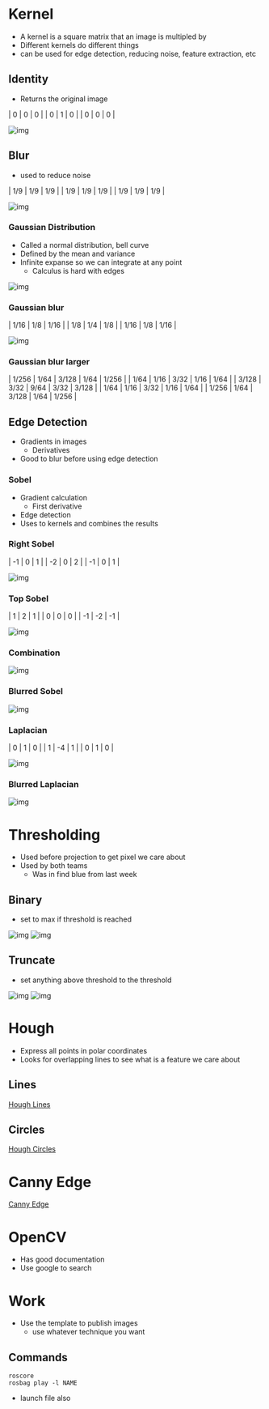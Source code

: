 # Kernel

-   A kernel is a square matrix that an image is multipled by
-   Different kernels do different things
-   can be used for edge detection, reducing noise, feature extraction, etc


## Identity

-   Returns the original image

| 0 | 0 | 0 |
| 0 | 1 | 0 |
| 0 | 0 | 0 |

![img](https://i.imgur.com/YWH6NPC.png)


## Blur

-   used to reduce noise

| 1/9 | 1/9 | 1/9 |
| 1/9 | 1/9 | 1/9 |
| 1/9 | 1/9 | 1/9 |

![img](https://i.imgur.com/ogsHVT9.png)


### Gaussian Distribution

-   Called a normal distribution, bell curve
-   Defined by the mean and variance
-   Infinite expanse so we can integrate at any point
    -   Calculus is hard with edges

![img](https://upload.wikimedia.org/wikipedia/commons/7/74/Normal_Distribution_PDF.svg)


### Gaussian blur

| 1/16 | 1/8 | 1/16 |
| 1/8  | 1/4 | 1/8  |
| 1/16 | 1/8 | 1/16 |

![img](https://i.imgur.com/l3lahuH.png)


### Gaussian blur larger

| 1/256 | 1/64 | 3/128 | 1/64 | 1/256 |
| 1/64  | 1/16 | 3/32  | 1/16 | 1/64  |
| 3/128 | 3/32 | 9/64  | 3/32 | 3/128 |
| 1/64  | 1/16 | 3/32  | 1/16 | 1/64  |
| 1/256 | 1/64 | 3/128 | 1/64 | 1/256 |


## Edge Detection

-   Gradients in images
    -   Derivatives
-   Good to blur before using edge detection


### Sobel

-   Gradient calculation
    -   First derivative
-   Edge detection
-   Uses to kernels and combines the results


### Right Sobel

| -1 | 0 | 1 |
| -2 | 0 | 2 |
| -1 | 0 | 1 |

![img](https://i.imgur.com/n70YDco.png)


### Top Sobel

| 1  | 2  | 1  |
| 0  | 0  | 0  |
| -1 | -2 | -1 |

![img](https://i.imgur.com/0ag5YRp.png)


### Combination

![img](https://i.imgur.com/zOUwHgY.png)


### Blurred Sobel

![img](https://i.imgur.com/LapsYpb.png)


### Laplacian

| 0 | 1  | 0 |
| 1 | -4 | 1 |
| 0 | 1  | 0 |

![img](https://i.imgur.com/3nHT9Uz.png)


### Blurred Laplacian

![img](https://i.imgur.com/1lRPNTa.png)


# Thresholding

-   Used before projection to get pixel we care about
-   Used by both teams
    -   Was in find blue from last week


## Binary

-   set to max if threshold is reached

![img](https://docs.opencv.org/3.2.0/Threshold_Tutorial_Theory_Base_Figure.png) ![img](https://docs.opencv.org/3.2.0/Threshold_Tutorial_Theory_Binary.png)


## Truncate

-   set anything above threshold to the threshold

![img](https://docs.opencv.org/3.2.0/Threshold_Tutorial_Theory_Base_Figure.png) ![img](https://docs.opencv.org/3.2.0/Threshold_Tutorial_Theory_Truncate.png)


# Hough

-   Express all points in polar coordinates
-   Looks for overlapping lines to see what is a feature we care about


## Lines

[Hough Lines](https://docs.opencv.org/3.0-beta/doc/py_tutorials/py_imgproc/py_houghlines/py_houghlines.html)


## Circles

[Hough Circles](https://docs.opencv.org/3.0-beta/doc/py_tutorials/py_imgproc/py_houghcircles/py_houghcircles.html)


# Canny Edge

[Canny Edge](http://opencv-python-tutroals.readthedocs.io/en/latest/py_tutorials/py_imgproc/py_canny/py_canny.html)


# OpenCV

-   Has good documentation
-   Use google to search


# Work

-   Use the template to publish images
    -   use whatever technique you want


## Commands

```shell
roscore
rosbag play -l NAME
```

-   launch file also